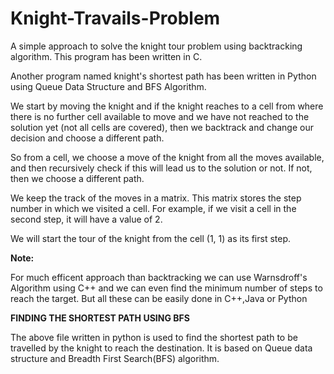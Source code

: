 # Knight-Travails-Problem
A simple approach to solve the knight tour problem using backtracking algorithm.
This program has been written in C.

Another program named knight's shortest path has been written in Python using Queue Data Structure and BFS Algorithm.

We start by moving the knight and if the knight reaches to a cell from where there is no further cell available to move and we have not reached to the solution yet 
(not all cells are covered), then we backtrack and change our decision and choose a different path.

So from a cell, we choose a move of the knight from all the moves available, and then recursively check if this will lead us to the solution or not. 
If not, then we choose a different path.

We keep the track of the moves in a matrix. This matrix stores the step number in which we visited a cell. 
For example, if we visit a cell in the second step, it will have a value of 2.

We will start the tour of the knight from the cell (1, 1) as its first step. 

**Note:**

For much efficent approach than backtracking we can use Warnsdroff's Algorithm using C++ and we can even find the minimum number of steps to reach the target.
But all these can be easily done in C++,Java or Python

**FINDING THE SHORTEST PATH USING BFS**

The above file written in python is used to find the shortest path to be travelled by the knight to reach the destination.
It is based on Queue data structure and Breadth First Search(BFS) algorithm.


